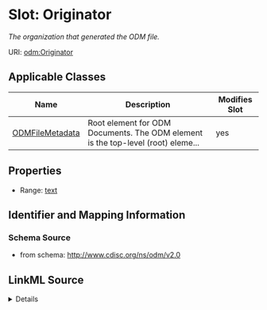 # Slot: Originator


_The organization that generated the ODM file._



URI: [odm:Originator](http://www.cdisc.org/ns/odm/v2.0/Originator)



<!-- no inheritance hierarchy -->




## Applicable Classes

| Name | Description | Modifies Slot |
| --- | --- | --- |
[ODMFileMetadata](ODMFileMetadata.md) | Root element for ODM Documents. The ODM element is the top-level (root) eleme... |  yes  |







## Properties

* Range: [text](text.md)





## Identifier and Mapping Information







### Schema Source


* from schema: http://www.cdisc.org/ns/odm/v2.0




## LinkML Source

<details>
```yaml
name: Originator
description: The organization that generated the ODM file.
from_schema: http://www.cdisc.org/ns/odm/v2.0
rank: 1000
alias: Originator
domain_of:
- ODMFileMetadata
range: text

```
</details>